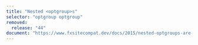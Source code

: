 ```yaml
---
title: "Nested <optgroup>s"
selector: "optgroup optgroup"
removed:
  release: "44"
document: "https://www.fxsitecompat.dev/docs/2015/nested-optgroups-are-no-longer-allowed/"
---
```

